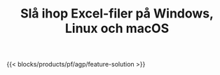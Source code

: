 ﻿---
title: Slå ihop Excel-filer på Windows, Linux och macOS 
weight: 7730
url: /sv/merger
description: Gratis app och API för att kombinera Excel XLS, XLSX, CSV, TSV, ODS, SXC och FODS-filer
---
{{< blocks/products/pf/agp/feature-solution >}} 

